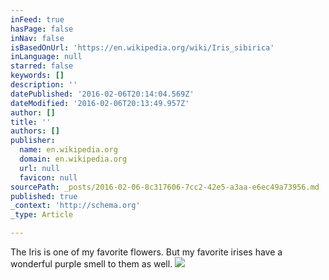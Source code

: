 ```yaml
---
inFeed: true
hasPage: false
inNav: false
isBasedOnUrl: 'https://en.wikipedia.org/wiki/Iris_sibirica'
inLanguage: null
starred: false
keywords: []
description: ''
datePublished: '2016-02-06T20:14:04.569Z'
dateModified: '2016-02-06T20:13:49.957Z'
author: []
title: ''
authors: []
publisher:
  name: en.wikipedia.org
  domain: en.wikipedia.org
  url: null
  favicon: null
sourcePath: _posts/2016-02-06-8c317606-7cc2-42e5-a3aa-e6ec49a73956.md
published: true
_context: 'http://schema.org'
_type: Article

---
```

The Iris is one of my favorite flowers. But my favorite irises have a wonderful purple smell to them as well.
![](https://upload.wikimedia.org/wikipedia/commons/thumb/e/e5/Sibirische_Schwertlilie%2C_Iris_sibirica_06.JPG/440px-Sibirische_Schwertlilie%2C_Iris_sibirica_06.JPG)